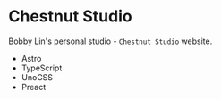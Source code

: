 # Chestnut Studio

Bobby Lin's personal studio - `Chestnut Studio` website.

- Astro
- TypeScript
- UnoCSS
- Preact

